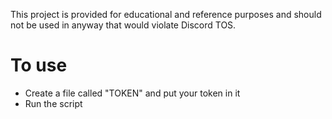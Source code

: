 This project is provided for educational and reference purposes and should not be used in anyway that would violate Discord TOS.

# To use
- Create a file called "TOKEN" and put your token in it
- Run the script